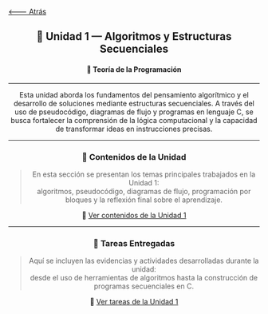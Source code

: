 [🡐 Atrás](Unidad1.md)

<div align="center">

<h2>🧩 Unidad 1 — Algoritmos y Estructuras Secuenciales</h2>
<h4>📘 Teoría de la Programación</h4>

---

<p align="center">
Esta unidad aborda los fundamentos del pensamiento algorítmico y el desarrollo de soluciones mediante estructuras secuenciales.  
A través del uso de pseudocódigo, diagramas de flujo y programas en lenguaje C, se busca fortalecer la comprensión de la lógica computacional y la capacidad de transformar ideas en instrucciones precisas.
</p>

---

### 📂 Contenidos de la Unidad
> En esta sección se presentan los temas principales trabajados en la Unidad 1:  
> algoritmos, pseudocódigo, diagramas de flujo, programación por bloques y la reflexión final sobre el aprendizaje.

🔗 [Ver contenidos de la Unidad 1](Contenidos.md)

---

### 🧰 Tareas Entregadas
> Aquí se incluyen las evidencias y actividades desarrolladas durante la unidad:  
> desde el uso de herramientas de algoritmos hasta la construcción de programas secuenciales en C.

🔗 [Ver tareas de la Unidad 1](Tareas.md)


</div>
